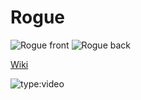 # Rogue

![Rogue front](../assets/rogue_front.jpeg)
![Rogue back](../assets/rogue_back.jpeg)

[Wiki](https://homm3bg.wiki/units/rogues)

<!-- [Unboxing](https://youtube.com/embed/RCvJ-YIeEgY?start=1935&end=1942&mute=1&autoplay=1&cc_load_policy=3) -->

![type:video](https://youtube.com/embed/RCvJ-YIeEgY?start=1935&end=1942&mute=1)

